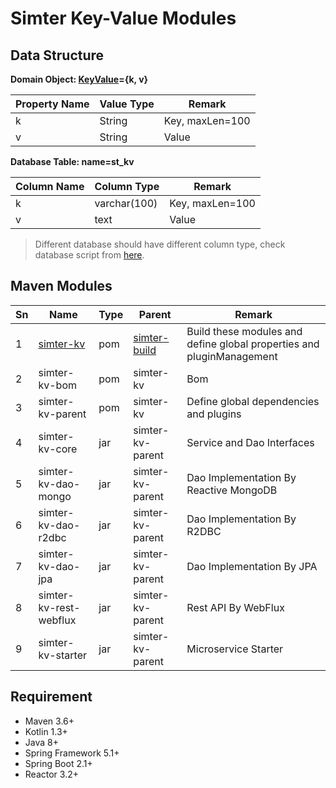 # Simter Key-Value Modules

## Data Structure

**Domain Object: [KeyValue]={k, v}**

| Property Name | Value Type | Remark          |
|---------------|------------|-----------------|
| k             | String     | Key, maxLen=100 |
| v             | String     | Value           |

[KeyValue]: ./simter-kv-data/src/main/kotlin/tech/simter/kv/po/KeyValue.kt

**Database Table: name=st_kv**

| Column Name | Column Type  | Remark          |
|-------------|--------------|-----------------|
| k           | varchar(100) | Key, maxLen=100 |
| v           | text         | Value           |

> Different database should have different column type, check database script from [here](./simter-kv-core/src/main/resources/tech/simter/kv/sql).

## Maven Modules

| Sn | Name                   | Type | Parent                 | Remark
|----|------------------------|------|------------------------|--------
| 1  | [simter-kv]            | pom  | [simter-build]         | Build these modules and define global properties and pluginManagement
| 2  | simter-kv-bom          | pom  | simter-kv              | Bom
| 3  | simter-kv-parent       | pom  | simter-kv              | Define global dependencies and plugins
| 4  | simter-kv-core         | jar  | simter-kv-parent       | Service and Dao Interfaces
| 5  | simter-kv-dao-mongo    | jar  | simter-kv-parent       | Dao Implementation By Reactive MongoDB
| 6  | simter-kv-dao-r2dbc    | jar  | simter-kv-parent       | Dao Implementation By R2DBC
| 7  | simter-kv-dao-jpa      | jar  | simter-kv-parent       | Dao Implementation By JPA
| 8  | simter-kv-rest-webflux | jar  | simter-kv-parent       | Rest API By WebFlux
| 9  | simter-kv-starter      | jar  | simter-kv-parent       | Microservice Starter

## Requirement

- Maven 3.6+
- Kotlin 1.3+
- Java 8+
- Spring Framework 5.1+
- Spring Boot 2.1+
- Reactor 3.2+

[simter-build]: https://github.com/simter/simter-build/tree/master
[simter-kv]: https://github.com/simter/simter-kv
